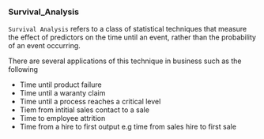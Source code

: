 ### Survival_Analysis

`Survival Analysis` refers to a class of statistical techniques that measure the effect of predictors on the time until an event, rather than the probability of an event occurring. 

There are several applications of this technique in business such as the following
- Time until product failure
- Time until a waranty claim
- Time until a process reaches a critical level
- Tiem from intitial sales contact to a sale
- Time to employee attrition
- Time from a hire to first output e.g time from sales hire to first sale
